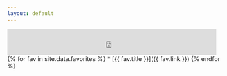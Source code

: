 ```yaml
---
layout: default
---
```


<iframe src="https://duckduckgo.com/search.html?duck=yes&prefill=Search DuckDuckGo&bgcolor=272822&focus=yes" style="overflow:hidden;margin:0;padding:0;width:483px;height:60px;" frameborder="0"></iframe>
{% for fav in site.data.favorites %}
* [{{ fav.title }}]({{ fav.link }})
{% endfor %}
